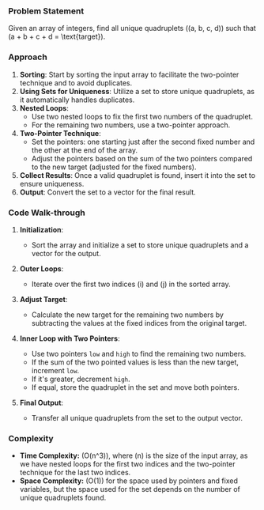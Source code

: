 ### Problem Statement
Given an array of integers, find all unique quadruplets \((a, b, c, d)\) such that \(a + b + c + d = \text{target}\).

### Approach
1. **Sorting**: Start by sorting the input array to facilitate the two-pointer technique and to avoid duplicates.
2. **Using Sets for Uniqueness**: Utilize a set to store unique quadruplets, as it automatically handles duplicates.
3. **Nested Loops**:
   - Use two nested loops to fix the first two numbers of the quadruplet.
   - For the remaining two numbers, use a two-pointer approach.
4. **Two-Pointer Technique**:
   - Set the pointers: one starting just after the second fixed number and the other at the end of the array.
   - Adjust the pointers based on the sum of the two pointers compared to the new target (adjusted for the fixed numbers).
5. **Collect Results**: Once a valid quadruplet is found, insert it into the set to ensure uniqueness.
6. **Output**: Convert the set to a vector for the final result.

### Code Walk-through
1. **Initialization**:
   - Sort the array and initialize a set to store unique quadruplets and a vector for the output.
   
2. **Outer Loops**:
   - Iterate over the first two indices \(i\) and \(j\) in the sorted array.

3. **Adjust Target**:
   - Calculate the new target for the remaining two numbers by subtracting the values at the fixed indices from the original target.

4. **Inner Loop with Two Pointers**:
   - Use two pointers `low` and `high` to find the remaining two numbers.
   - If the sum of the two pointed values is less than the new target, increment `low`.
   - If it's greater, decrement `high`.
   - If equal, store the quadruplet in the set and move both pointers.

5. **Final Output**:
   - Transfer all unique quadruplets from the set to the output vector.

### Complexity
- **Time Complexity:** \(O(n^3)\), where \(n\) is the size of the input array, as we have nested loops for the first two indices and the two-pointer technique for the last two indices.
- **Space Complexity:** \(O(1)\) for the space used by pointers and fixed variables, but the space used for the set depends on the number of unique quadruplets found.
